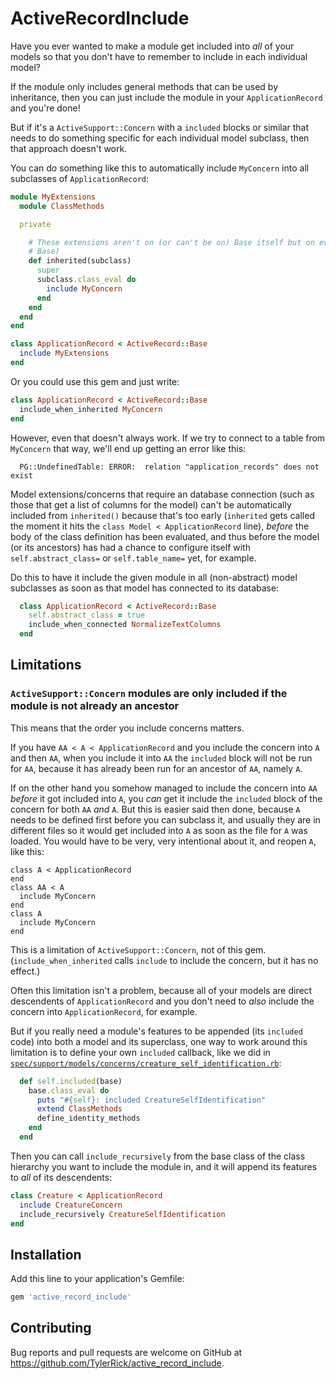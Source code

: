 # ActiveRecordInclude

Have you ever wanted to make a module get included into *all* of your models so that you don't have
to remember to include in each individual model?

If the module only includes general methods that can be used by inheritance, then you can just
include the module in your `ApplicationRecord` and you're done!

But if it's a `ActiveSupport::Concern` with a `included` blocks or similar that needs to do
something specific for each individual model subclass, then that approach doesn't work.

You can do something like this to automatically include `MyConcern` into all subclasses of
`ApplicationRecord`:

```ruby
module MyExtensions
  module ClassMethods

  private

    # These extensions aren't on (or can't be on) Base itself but on every model (every subclass of
    # Base)
    def inherited(subclass)
      super
      subclass.class_eval do
        include MyConcern
      end
    end
  end
end

class ApplicationRecord < ActiveRecord::Base
  include MyExtensions
end
```

Or you could use this gem and just write:

```ruby
class ApplicationRecord < ActiveRecord::Base
  include_when_inherited MyConcern
end
```

However, even that doesn't always work.  If we try to connect to a table from `MyConcern` that way,
we'll end up getting an error like this:

```
  PG::UndefinedTable: ERROR:  relation "application_records" does not exist
```

Model extensions/concerns that require an database connection (such as those that get a list of columns for
the model) can't be automatically included from `inherited()` because that's too early (`inherited`
gets called the moment it hits the `class Model < ApplicationRecord` line), *before* the body of the class
definition has been evaluated, and thus before the model (or its ancestors) has had a chance to
configure itself with `self.abstract_class=` or `self.table_name=` yet, for example.

Do this to have it include the given module in all (non-abstract) model subclasses as soon as that model
has connected to its database:

```ruby
  class ApplicationRecord < ActiveRecord::Base
    self.abstract_class = true
    include_when_connected NormalizeTextColumns
  end
```

## Limitations

### `ActiveSupport::Concern` modules are only included if the module is not already an ancestor

This means that the order you include concerns matters.

If you have `AA < A < ApplicationRecord` and you include the concern into `A` and then `AA`, when
you include it into `AA` the `included` block will not be run for `AA`, because it has already been
run for an ancestor of `AA`, namely `A`.

If on the other hand you somehow managed to include the concern into `AA` *before* it got included
into `A`, you *can* get it include the `included` block of the concern for both `AA` *and* `A`. But
this is easier said then done, because `A` needs to be defined first before you can
subclass it, and usually they are in different files so it would get included into `A` as soon as
the file for `A` was loaded.  You would have to be very, very intentional about it, and reopen `A`,
like this:

```
class A < ApplicationRecord
end
class AA < A
  include MyConcern
end
class A
  include MyConcern
end
```

This is a limitation of `ActiveSupport::Concern`, not of this gem. (`include_when_inherited` calls
`include` to include the concern, but it has no effect.)

Often this limitation isn't a problem, because all of your models are direct descendents of
`ApplicationRecord` and you don't need to *also* include the concern into `ApplicationRecord`, for
example.

But if you really need a module's features to be appended (its `included` code) into both a model
and its superclass, one way to work around this limitation is to define your own `included`
callback, like we did in
[`spec/support/models/concerns/creature_self_identification.rb`](spec/support/models/concerns/creature_self_identification.rb):

```ruby
  def self.included(base)
    base.class_eval do
      puts "#{self}: included CreatureSelfIdentification"
      extend ClassMethods
      define_identity_methods
    end
  end
```

Then you can call `include_recursively` from the base class of the class hierarchy you want to
include the module in, and it will append its features to *all* of its descendents:

```ruby
class Creature < ApplicationRecord
  include CreatureConcern
  include_recursively CreatureSelfIdentification
end
```


## Installation

Add this line to your application's Gemfile:

```ruby
gem 'active_record_include'
```

## Contributing

Bug reports and pull requests are welcome on GitHub at https://github.com/TylerRick/active_record_include.
